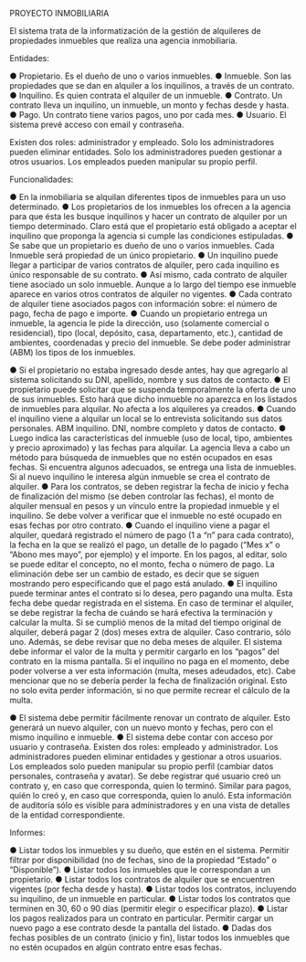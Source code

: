 PROYECTO INMOBILIARIA

El sistema trata de la informatización de la gestión de alquileres de propiedades inmuebles que realiza una agencia inmobiliaria.

Entidades:

● Propietario. Es el dueño de uno o varios inmuebles.
● Inmueble. Son las propiedades que se dan en alquiler a los inquilinos, a través de un contrato.
● Inquilino. Es quien contrata el alquiler de un inmueble.
● Contrato. Un contrato lleva un inquilino, un inmueble, un monto y fechas desde y hasta.
● Pago. Un contrato tiene varios pagos, uno por cada mes.
● Usuario. El sistema prevé acceso con email y contraseña. 

Existen dos roles: administrador y empleado. Solo los administradores pueden eliminar entidades. Solo los administradores pueden gestionar a otros usuarios. Los empleados pueden manipular su propio perfil.

Funcionalidades:

● En la inmobiliaria se alquilan diferentes tipos de inmuebles para un uso determinado.
● Los propietarios de los inmuebles los ofrecen a la agencia para que ésta les busque inquilinos y hacer un contrato de alquiler por un tiempo determinado. 
Claro está que el propietario está obligado a aceptar el inquilino que proponga la agencia si cumple las condiciones estipuladas.
● Se sabe que un propietario es dueño de uno o varios inmuebles. Cada Inmueble será propiedad de un único propietario.
● Un inquilino puede llegar a participar de varios contratos de alquiler, pero cada inquilino es único responsable de su contrato.
● Así mismo, cada contrato de alquiler tiene asociado un solo inmueble. Aunque a lo largo del tiempo ese inmueble aparece en varios otros contratos de alquiler no vigentes.
● Cada contrato de alquiler tiene asociados pagos con información sobre: el número de pago, fecha de pago e importe.
● Cuando un propietario entrega un inmueble, la agencia le pide la dirección, uso (solamente comercial o residencial), tipo (local, depósito, casa, departamento, etc.), cantidad de ambientes, coordenadas y precio del inmueble. Se debe poder administrar (ABM) los tipos de los inmuebles.

● Si el propietario no estaba ingresado desde antes, hay que agregarlo al sistema solicitando su DNI, apellido, nombre y sus datos de contacto.
● El propietario puede solicitar que se suspenda temporalmente la oferta de uno de sus inmuebles. Esto hará que dicho inmueble no aparezca en los listados de inmuebles para alquilar. No afecta a los alquileres ya creados.
● Cuando el inquilino viene a alquilar un local se lo entrevista solicitando sus datos personales. ABM inquilino. DNI, nombre completo y datos de contacto.
● Luego indica las características del inmueble (uso de local, tipo, ambientes y precio aproximado) y las fechas para alquilar. La agencia lleva a cabo un método para búsqueda de inmuebles que no estén ocupados en esas fechas. Si encuentra algunos adecuados, se entrega una lista de inmuebles. Si al nuevo inquilino le interesa algún inmueble se crea el contrato de alquiler.
● Para los contratos, se deben registrar la fecha de inicio y fecha de finalización del mismo (se deben controlar las fechas), el monto de alquiler mensual en pesos y un vínculo entre la propiedad inmueble y el inquilino. Se debe volver a verificar que el inmueble no esté ocupado en esas fechas por otro contrato.
● Cuando el inquilino viene a pagar el alquiler, quedará registrado el número de pago (1 a “n” para cada contrato), la fecha en la que se realizó el pago, un detalle de lo pagado (“Mes x” o “Abono mes mayo”, por ejemplo) y el importe. En los pagos, al editar, solo se puede editar el concepto, no el monto, fecha o número de pago. 
La eliminación debe ser un cambio de estado, es decir que se siguen mostrando pero especificando que el pago está anulado.
● El inquilino puede terminar antes el contrato si lo desea, pero pagando una multa. Esta fecha debe quedar registrada en el sistema. En caso de terminar el alquiler, se debe registrar la fecha de cuándo se hará efectiva la terminación y calcular la multa. 
Si se cumplió menos de la mitad del tiempo original de alquiler, deberá pagar 2 (dos) meses extra de alquiler. Caso contrario, sólo uno.
Además, se debe revisar que no deba meses de alquiler. El sistema debe informar el valor de la multa y permitir cargarlo en los “pagos” del contrato en la misma pantalla. Si el inquilino no paga en el momento, debe poder volverse a ver esta información (multa, meses adeudados, etc). 
Cabe mencionar que no se debería perder la fecha de finalización original. Esto no solo evita perder información, si no que permite recrear el cálculo de la multa.

● El sistema debe permitir fácilmente renovar un contrato de alquiler.
Esto generará un nuevo alquiler, con un nuevo monto y fechas, pero con el mismo inquilino e inmueble.
● El sistema debe contar con acceso por usuario y contraseña. Existen dos roles: empleado y administrador. Los administradores pueden eliminar entidades y gestionar a otros usuarios. Los empleados solo pueden manipular su propio perfil (cambiar datos personales, contraseña y avatar). 
Se debe registrar qué usuario creó un contrato y, en caso que corresponda, quien lo terminó. Similar para pagos, quién lo creó y, en caso que corresponda, quien lo anuló.
Esta información de auditoría sólo es visible para administradores y en una vista de detalles de la entidad correspondiente.

Informes:

● Listar todos los inmuebles y su dueño, que estén en el sistema.
Permitir filtrar por disponibilidad (no de fechas, sino de la propiedad “Estado” o “Disponible”).
● Listar todos los inmuebles que le correspondan a un propietario.
● Listar todos los contratos de alquiler que se encuentren vigentes (por fecha desde y hasta).
● Listar todos los contratos, incluyendo su inquilino, de un inmueble en particular.
● Listar todos los contratos que terminen en 30, 60 o 90 días (permitir elegir o especificar plazo).
● Listar los pagos realizados para un contrato en particular. Permitir cargar un nuevo pago a ese contrato desde la pantalla del listado.
● Dadas dos fechas posibles de un contrato (inicio y fin), listar todos los inmuebles que no estén ocupados en algún contrato entre esas fechas.
